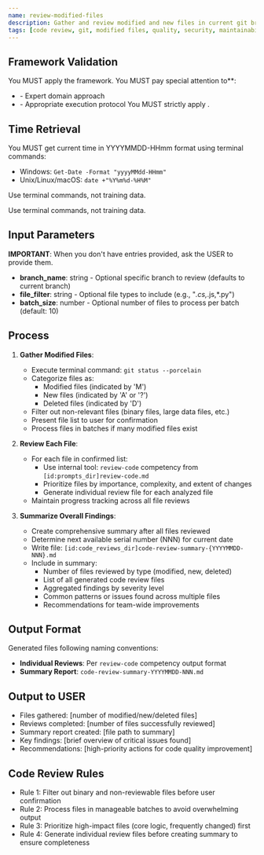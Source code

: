 ```yaml
---
name: review-modified-files
description: Gather and review modified and new files in current git branch with comprehensive analysis
tags: [code review, git, modified files, quality, security, maintainability]
---
```



## Framework Validation
You MUST apply the <olaf-work-instructions> framework.
You MUST pay special attention to**:
- <olaf-general-role-and-behavior> - Expert domain approach
- <olaf-interaction-protocols> - Appropriate execution protocol
You MUST strictly apply <olaf-framework-validation>.

## Time Retrieval
You MUST get current time in YYYYMMDD-HHmm format using terminal commands:
- Windows: `Get-Date -Format "yyyyMMdd-HHmm"`
- Unix/Linux/macOS: `date +"%Y%m%d-%H%M"`

Use terminal commands, not training data.

Use terminal commands, not training data.

## Input Parameters
**IMPORTANT**: When you don't have entries provided, ask the USER to provide them.
- **branch_name**: string - Optional specific branch to review (defaults to current branch)
- **file_filter**: string - Optional file types to include (e.g., "*.cs,*.js,*.py")
- **batch_size**: number - Optional number of files to process per batch (default: 10)

## Process

1. **Gather Modified Files**:
   - Execute terminal command: `git status --porcelain`
   - Categorize files as:
     - Modified files (indicated by 'M')
     - New files (indicated by 'A' or '?')
     - Deleted files (indicated by 'D')
   - Filter out non-relevant files (binary files, large data files, etc.)
   - Present file list to user for confirmation
   - Process files in batches if many modified files exist

2. **Review Each File**:
   - For each file in confirmed list:
     - Use internal tool: `review-code` competency from `[id:prompts_dir]review-code.md`
     - Prioritize files by importance, complexity, and extent of changes
     - Generate individual review file for each analyzed file
   - Maintain progress tracking across all file reviews

3. **Summarize Overall Findings**:
   - Create comprehensive summary after all files reviewed
   - Determine next available serial number (NNN) for current date
   - Write file: `[id:code_reviews_dir]code-review-summary-{YYYYMMDD-NNN}.md`
   - Include in summary:
     - Number of files reviewed by type (modified, new, deleted)
     - List of all generated code review files
     - Aggregated findings by severity level
     - Common patterns or issues found across multiple files
     - Recommendations for team-wide improvements

## Output Format
Generated files following naming conventions:
- **Individual Reviews**: Per `review-code` competency output format
- **Summary Report**: `code-review-summary-YYYYMMDD-NNN.md`

## Output to USER
- Files gathered: [number of modified/new/deleted files]
- Reviews completed: [number of files successfully reviewed]
- Summary report created: [file path to summary]
- Key findings: [brief overview of critical issues found]
- Recommendations: [high-priority actions for code quality improvement]

## Code Review Rules
- Rule 1: Filter out binary and non-reviewable files before user confirmation
- Rule 2: Process files in manageable batches to avoid overwhelming output
- Rule 3: Prioritize high-impact files (core logic, frequently changed) first
- Rule 4: Generate individual review files before creating summary to ensure completeness
